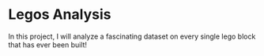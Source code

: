 # Legos Analysis
 In this project, I will analyze a fascinating dataset on every single lego block that has ever been built!
